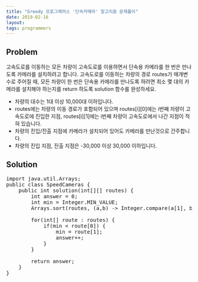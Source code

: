 ```yaml
---
title: "Greedy 프로그래머스 '단속카메라' 알고리즘 문제풀이"
date: 2019-02-16
layout:
tags: programmers
---
```



## Problem
고속도로를 이동하는 모든 차량이 고속도로를 이용하면서 단속용 카메라를 한 번은 만나도록 카메라를 설치하려고 합니다.
고속도로를 이동하는 차량의 경로 routes가 매개변수로 주어질 때, 모든 차량이 한 번은 단속용 카메라를 만나도록 하려면 최소 몇 대의 카메라를 설치해야 하는지를 return 하도록 solution 함수를 완성하세요.

- 차량의 대수는 1대 이상 10,000대 이하입니다.
- routes에는 차량의 이동 경로가 포함되어 있으며 routes[i][0]에는 i번째 차량이 고속도로에 진입한 지점, routes[i][1]에는 i번째 차량이 고속도로에서 나간 지점이 적혀 있습니다.
- 차량의 진입/진출 지점에 카메라가 설치되어 있어도 카메라를 만난것으로 간주합니다.
- 차량의 진입 지점, 진출 지점은 -30,000 이상 30,000 이하입니다.


## Solution
<pre>
import java.util.Arrays;
public class SpeedCameras {
	public int solution(int[][] routes) {
        int answer = 0;
        int min = Integer.MIN_VALUE;
        Arrays.sort(routes, (a,b) -> Integer.compare(a[1], b[1]));
        
        for(int[] route : routes) {
        	if(min < route[0]) {
        		min = route[1];
        		answer++;
        	}
        }

        return answer;
    }
}    
